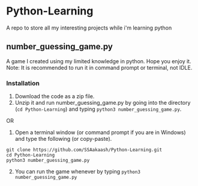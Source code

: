# Python-Learning
A repo to store all my interesting projects while i'm learning python

## number_guessing_game.py
A game I created using my limited knowledge in python. Hope you enjoy it.
Note: It is recommended to run it in command prompt or terminal, not IDLE.

### Installation
1. Download the code as a zip file.
2. Unzip it and run number_guessing_game.py by going into the directory (`cd Python-Learning`) and typing `python3 number_guessing_game.py`.

OR

1. Open a terminal window (or command prompt if you are in Windows) and type the following (or copy-paste).
```
git clone https://github.com/SSAakaash/Python-Learning.git
cd Python-Learning
python3 number_guessing_game.py
```
2. You can run the game whenever by typing `python3 number_guessing_game.py`
